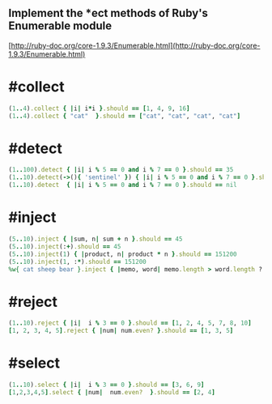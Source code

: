 ## Implement the *ect methods of Ruby's Enumerable module

[http://ruby-doc.org/core-1.9.3/Enumerable.html](http://ruby-doc.org/core-1.9.3/Enumerable.html)

# #collect
```ruby
(1..4).collect { |i| i*i }.should == [1, 4, 9, 16]
(1..4).collect { "cat"  }.should == ["cat", "cat", "cat", "cat"]
```

# #detect
```ruby
(1..100).detect { |i| i % 5 == 0 and i % 7 == 0 }.should == 35
(1..10).detect(->(){ 'sentinel' }) { |i| i % 5 == 0 and i % 7 == 0 }.should == 'sentinel'
(1..10).detect  { |i| i % 5 == 0 and i % 7 == 0 }.should == nil
```

# #inject
```ruby
(5..10).inject { |sum, n| sum + n }.should == 45
(5..10).inject(:+).should == 45
(5..10).inject(1) { |product, n| product * n }.should == 151200
(5..10).inject(1, :*).should == 151200
%w{ cat sheep bear }.inject { |memo, word| memo.length > word.length ? memo : word }.should == "sheep"
```

# #reject
```ruby
(1..10).reject { |i|  i % 3 == 0 }.should == [1, 2, 4, 5, 7, 8, 10]
[1, 2, 3, 4, 5].reject { |num| num.even? }.should == [1, 3, 5]
```

# #select
```ruby
(1..10).select { |i|  i % 3 == 0 }.should == [3, 6, 9]
[1,2,3,4,5].select { |num|  num.even?  }.should == [2, 4]
```

